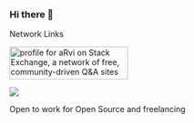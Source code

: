 ### Hi there 👋

Network Links

<a href="https://stackexchange.com/users/7040958"><img src="https://stackexchange.com/users/flair/7040958.png?latest"
		width="208" height="58"
		alt="profile for aRvi on Stack Exchange, a network of free, community-driven Q&amp;A sites"
		title="profile for aRvi on Stack Exchange, a network of free, community-driven Q&amp;A sites">
</a>


<a href="https://www.linkedin.com/in/ravitejanitj"> 
	<img src="https://img.shields.io/badge/Linked%20IN-blue?style=for-the-badge&logo=Linked%20IN&logoColor=Blue"/>
</a>



Open to work for Open Source and freelancing


<!--
**Ravit436/Ravit436** is a ✨ _special_ ✨ repository because its `README.md` (this file) appears on your GitHub profile.

Here are some ideas to get you started:

- 🔭 I’m currently working on ...
- 🌱 I’m currently learning ...
- 👯 I’m looking to collaborate on ...
- 🤔 I’m looking for help with ...
- 💬 Ask me about ...
- 📫 How to reach me: ...
- 😄 Pronouns: ...
- ⚡ Fun fact: ...
-->
